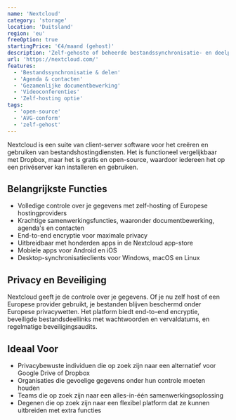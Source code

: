```yaml
---
name: 'Nextcloud'
category: 'storage'
location: 'Duitsland'
region: 'eu'
freeOption: true
startingPrice: '€4/maand (gehost)'
description: 'Zelf-gehoste of beheerde bestandssynchronisatie- en deelplatform met uitgebreid app-ecosysteem.'
url: 'https://nextcloud.com/'
features:
  - 'Bestandssynchronisatie & delen'
  - 'Agenda & contacten'
  - 'Gezamenlijke documentbewerking'
  - 'Videoconferenties'
  - 'Zelf-hosting optie'
tags:
  - 'open-source'
  - 'AVG-conform'
  - 'zelf-gehost'
---
```


Nextcloud is een suite van client-server software voor het creëren en gebruiken van bestandshostingdiensten. Het is functioneel vergelijkbaar met Dropbox, maar het is gratis en open-source, waardoor iedereen het op een privéserver kan installeren en gebruiken.

## Belangrijkste Functies

- Volledige controle over je gegevens met zelf-hosting of Europese hostingproviders
- Krachtige samenwerkingsfuncties, waaronder documentbewerking, agenda's en contacten
- End-to-end encryptie voor maximale privacy
- Uitbreidbaar met honderden apps in de Nextcloud app-store
- Mobiele apps voor Android en iOS
- Desktop-synchronisatieclients voor Windows, macOS en Linux

## Privacy en Beveiliging

Nextcloud geeft je de controle over je gegevens. Of je nu zelf host of een Europese provider gebruikt, je bestanden blijven beschermd onder Europese privacywetten. Het platform biedt end-to-end encryptie, beveiligde bestandsdeellinks met wachtwoorden en vervaldatums, en regelmatige beveiligingsaudits.

## Ideaal Voor

- Privacybewuste individuen die op zoek zijn naar een alternatief voor Google Drive of Dropbox
- Organisaties die gevoelige gegevens onder hun controle moeten houden
- Teams die op zoek zijn naar een alles-in-één samenwerkingsoplossing
- Degenen die op zoek zijn naar een flexibel platform dat ze kunnen uitbreiden met extra functies